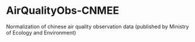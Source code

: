 # AirQualityObs-CNMEE
Normalization of chinese air quality observation data (published by Ministry of Ecology and Environment)
